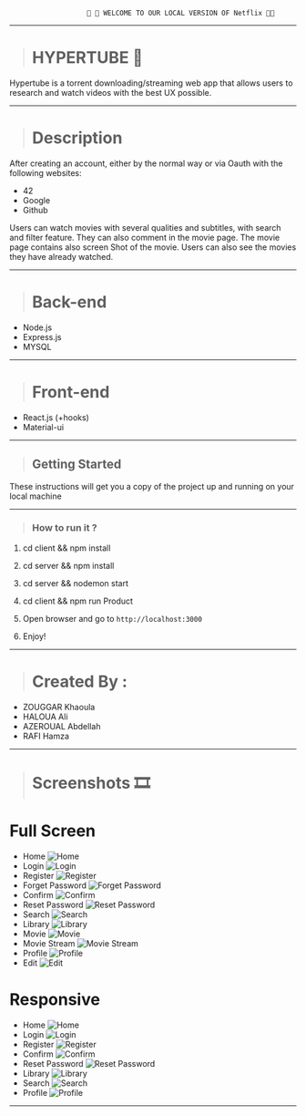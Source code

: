 

                       🍿 🍿 WELCOME TO OUR LOCAL VERSION OF Netflix 🍿🍿
                         
<hr>

> # HYPERTUBE 🎥
Hypertube is a torrent downloading/streaming web app that allows users to research and watch videos with the best UX possible.

<hr>

> # Description
After creating an account, either by the normal way or via Oauth with the following websites:
- 42
- Google
- Github

Users can watch movies with several qualities and subtitles, with search and filter feature. They can also comment in the movie page. The movie page contains also screen Shot of the movie.
Users can also see the movies they have already watched.

<hr>

> # Back-end
- Node.js
- Express.js
- MYSQL

<hr>

> # Front-end
- React.js (+hooks)
- Material-ui

<hr>

> ## Getting Started

These instructions will get you a copy of the project up and running on your local machine

<hr>

> ### How to run it ?

   1. cd client && npm install

   2. cd server && npm install

   3. cd server && nodemon start

   4. cd client && npm run Product

   5. Open browser and go to `http://localhost:3000`
   
   6. Enjoy!

<hr>


> # Created By : 
-  ZOUGGAR Khaoula
-  HALOUA Ali
-  AZEROUAL Abdellah 
-  RAFI Hamza

<hr>

># Screenshots 🎞

# Full Screen

* Home
![Home](./preview/home.png)
* Login
![Login](./preview/signin.png)
* Register
![Register](./preview/signup.png)
* Forget Password
![Forget Password](./preview/fgpass.png)
* Confirm
![Confirm](./preview/confirm.png)
* Reset Password
![Reset Password](./preview/resetpass.png)
* Search
![Search](./preview/search.png)
* Library
![Library](./preview/library.png)
* Movie
![Movie](./preview/movie.png)
* Movie Stream
![Movie Stream](./preview/movieplay.png)
* Profile
![Profile](./preview/profile.png)
* Edit
![Edit](./preview/edit.png)

# Responsive

* Home
![Home](./preview/homeRES.png)
* Login
![Login](./preview/signinRES.png)
* Register
![Register](./preview/signupRES.png)
* Confirm
![Confirm](./preview/confirmRES.png)
* Reset Password
![Reset Password](./preview/resetpassRES.png)
* Library
![Library](./preview/libraryRES.png)
* Search
![Search](./preview/library2RES.png)
* Profile
![Profile](./preview/profileRES.png)

<hr>
